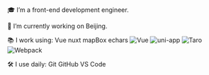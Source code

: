 🎓 I’m a front-end development engineer.

🔭 I’m currently working on Beijing.

📚 I work using: Vue nuxt mapBox echars
 ![Vue](https://img.shields.io/badge/-Vue-3b2e5a?style=plastic&logo=vue.js)
 ![uni-app](https://img.shields.io/badge/-uniapp-3b2e5a?style=plastic&logo=vue.js)
 ![Taro](https://img.shields.io/badge/-Taro-3b2e5a?style=plastic&logo=react)
 ![Webpack](https://img.shields.io/badge/-Webpack-3b2e5a?style=plastic&logo=webpack)

🛠 I use daily: Git GitHub VS Code


